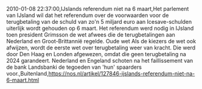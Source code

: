 2010-01-08 22:37:00,IJslands referendum niet na 6 maart,Het parlement van IJsland wil dat het referendum over de voorwaarden voor de terugbetaling van de schuld van zo'n 5 miljard euro aan Icesave-schulden uiterlijk wordt gehouden op 6 maart. Het referendum werd nodig in IJsland toen president Grimsson de wet afwees die de terugbetalingen aan Nederland en Groot-Brittannië regelde. Oude wet Als de kiezers de wet ook afwijzen, wordt de eerste wet over terugbetaling weer van kracht. Die werd door Den Haag en Londen afgewezen, omdat die geen terugbetaling na 2024 garandeert. Nederland en Engeland schoten na het faillissement van de bank Landsbanki de tegoeden van 'hun' spaarders voor.,Buitenland,https://nos.nl/artikel/127846-ijslands-referendum-niet-na-6-maart.html